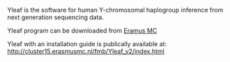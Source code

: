 Yleaf is the software for human Y-chromosomal haplogroup inference from next generation sequencing data.

Yleaf program can be downloaded from [Eramus MC](https://www6.erasmusmc.nl/genetic_identification/resources/)

Yleaf with an installation guide is publically available at: http://cluster15.erasmusmc.nl/fmb/Yleaf_v2/index.html
